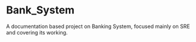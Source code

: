 # Bank_System
A documentation based project on Banking System, focused mainly on SRE and covering its working.
